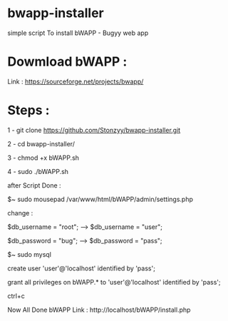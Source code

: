 # bwapp-installer
simple script To install bWAPP - Bugyy web app

# Dowmload bWAPP :

Link : https://sourceforge.net/projects/bwapp/

# Steps :


1 - git clone https://github.com/Stonzyy/bwapp-installer.git

2 - cd bwapp-installer/

3 - chmod +x bWAPP.sh

4 - sudo ./bWAPP.sh


after Script Done :


$~ sudo mousepad /var/www/html/bWAPP/admin/settings.php 

change : 

$db_username = "root"; --> $db_username = "user";

$db_password = "bug"; --> $db_password = "pass";


$~ sudo mysql

create user 'user'@'localhost' identified by 'pass';

grant all privileges on bWAPP.* to 'user'@'localhost' identified by 'pass';

ctrl+c

Now All Done bWAPP Link : http://localhost/bWAPP/install.php




